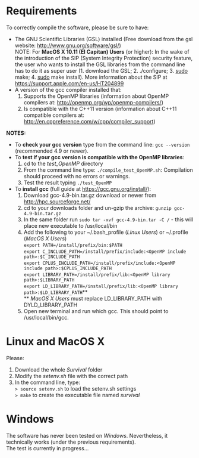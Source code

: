 Requirements
=================

To correctly compile the software, please be sure to have:
 - The GNU Scientific Libraries (GSL) installed (Free download from the gsl website: http://www.gnu.org/software/gsl/)  
    NOTE: For **MacOS X 10.11 (El Capitan) Users** (or higher): In the wake of the introduction of the SIP (System Integrity Protection) security feature, the user who wants to install the GSL libraries from the command line has to do it as super user (1. download the GSL; 2. ./configure; 3. <u>sudo</u> make; 4. <u>sudo</u> make install). More information about the SIP at https://support.apple.com/en-us/HT204899
 - A version of the gcc compiler installed that:
    1. Supports the OpenMP libraries (information about OpenMP compilers at: http://openmp.org/wp/openmp-compilers/)
    2. Is compatible with the C++11 version (information about C++11 compatible compilers at: http://en.cppreference.com/w/cpp/compiler_support)  

**NOTES:**  
- To **check your gcc version** type from the command line: `gcc --version` (recommended 4.9 or newer).  
- To **test if your gcc version is compatible with the OpenMP libraries**:
   1. cd to the *test_OpenMP* directory
   2. From the command line type: `./compile_test_OpenMP.sh`: Compilation should proceed with no errors or warnings.
   3. Test the result typing `./test_OpenMP`  
- To **install gcc** (full guide at https://gcc.gnu.org/install/):  
   1. Download gcc-4.9-bin.tar.gz download or newer from http://hpc.sourceforge.net/
   2. cd to your downloads folder and un-gzip the archive: `gunzip gcc-4.9-bin.tar.gz`
   3. In the same folder run `sudo tar -xvf gcc-4.9-bin.tar -C /` - this will place new executable to /usr/local/bin
   4. Add the following to your ~/.bash_profile (*Linux Users*) or ~/.profile (*MacOS X Users*)  
      `export PATH=/install/prefix/bin:$PATH`  
      `export C_INCLUDE_PATH=/install/prefix/include:<OpenMP include path>:$C_INCLUDE_PATH`  
      `export CPLUS_INCLUDE_PATH=/install/prefix/include:<OpenMP include path>:$CPLUS_INCLUDE_PATH`  
      `export LIBRARY_PATH=/install/prefix/lib:<OpenMP library path>:$LIBRARY_PATH`  
      `export LD_LIBRARY_PATH=/install/prefix/lib:<OpenMP library path>:$LD_LIBRARY_PATH`\*\*  
      \*\* *MacOS X Users* must replace LD\_LIBRARY\_PATH with DYLD\_LIBRARY\_PATH
   5. Open new terminal and run which gcc. This should point to /usr/local/bin/gcc.

Linux and MacOS X
=================

Please:
 1. Download the whole *Survival* folder
 2. Modify the *setenv.sh* file with the correct path
 3. In the command line, type:  
 `> source setenv.sh` to load the setenv.sh settings  
 `> make` to create the executable file named *survival*

Windows
=================

The software has never been tested on *Windows*. Nevertheless, it technically works (under the previous requirements).  
The test is currently in progress...
